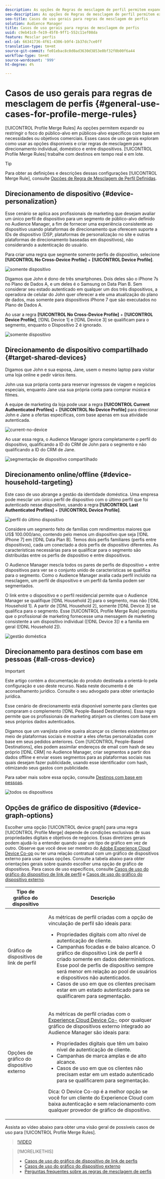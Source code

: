 ```yaml
---
description: As opções de Regras de mesclagem de perfil permitem expandir ou restringir o foco do público-alvo em públicos-alvo específicos com base em necessidades ou objetivos de negócios. Esses casos de uso gerais exploram como usar as opções disponíveis e criar regras de mesclagem para direcionamento individual, doméstico e entre dispositivos.
seo-description: As opções de Regras de mesclagem de perfil permitem expandir ou restringir o foco do público-alvo em públicos-alvo específicos com base em necessidades ou objetivos de negócios. Esses casos de uso gerais exploram como usar as opções disponíveis e criar regras de mesclagem para direcionamento individual, doméstico e entre dispositivos.
seo-title: Casos de uso gerais para regras de mesclagem de perfis
solution: Audience Manager
title: Casos de uso gerais para regras de mesclagem de perfis
uuid: c9eb41c8-fe19-45f8-9ff1-552c11ef08da
feature: Mesclar perfis
exl-id: 66341736-4f61-4306-b9f4-1b37dc7ce0ff
translation-type: tm+mt
source-git-commit: fe01ebac8c0d0ad3630d3853e0bf32f0b00f6a44
workflow-type: tm+mt
source-wordcount: '999'
ht-degree: 4%

---
```


# Casos de uso gerais para regras de mesclagem de perfis {#general-use-cases-for-profile-merge-rules}

[!UICONTROL Profile Merge Rules] As opções permitem expandir ou restringir o foco do público-alvo em públicos-alvo específicos com base em necessidades ou objetivos comerciais. Esses casos de uso gerais exploram como usar as opções disponíveis e criar regras de mesclagem para direcionamento individual, doméstico e entre dispositivos. [!UICONTROL Profile Merge Rules] trabalhe com destinos em tempo real e em lote.

>[!TIP]
>
>Para obter as definições e descrições dessas configurações [!UICONTROL Merge Rule], consulte [Opções de Regra de Mesclagem de Perfil Definidas](merge-rule-definitions.md).

## Direcionamento de dispositivo {#device-personalization}

Esse cenário se aplica aos profissionais de marketing que desejam avaliar um único perfil de dispositivo para um segmento de público-alvo definido no Audience Manager, a fim de fornecer uma experiência consistente ao dispositivo usando plataformas de direcionamento que oferecem suporte a IDs de dispositivo (DSP, plataformas de personalização no site e outras plataformas de direcionamento baseadas em dispositivos), não considerando a autenticação do usuário.

Para criar uma regra que segmente somente perfis de dispositivo, selecione **[!UICONTROL No Cross-Device Profile]** + **[!UICONTROL Device Profile]**.

![somente dispositivo](assets/device-only.png)

Digamos que John é dono de três smartphones. Dois deles são o iPhone 7s no Plano de Dados A, e um deles é o Samsung on Data Plan B. Sem considerar seu estado autenticado em qualquer um dos três dispositivos, a operadora de celular do John quer oferecer a ele uma atualização do plano de dados, mas somente para dispositivos iPhone 7 que são executados no Plano de Dados A.

Ao usar a regra **[!UICONTROL No Cross-Device Profile]** + **[!UICONTROL Device Profile]**, [!DNL Device 1] e [!DNL Device 3] se qualificam para o segmento, enquanto o Dispositivo 2 é ignorado.

![somente dispositivo](assets/device-management.png)

## Direcionamento de dispositivo compartilhado {#target-shared-devices}

Digamos que John e sua esposa, Jane, usem o mesmo laptop para visitar uma loja online e pedir vários itens.

John usa sua própria conta para reservar ingressos de viagem e negócios especiais, enquanto Jane usa sua própria conta para comprar música e filmes.

A equipe de marketing da loja pode usar a regra **[!UICONTROL Current Authenticated Profiles]** + **[!UICONTROL No Device Profile]** para direcionar John e Jane a ofertas específicas, com base apenas em sua atividade autenticada.

![current-no-device](assets/current-no-device.png)

Ao usar essa regra, o Audience Manager ignora completamente o perfil do dispositivo, qualificando a ID do CRM de John para o segmento e não qualificando a ID do CRM de Jane.

![segmentação de dispositivo compartilhado](assets/shared-device-targeting.png)

## Direcionamento online/offline {#device-household-targeting}

Este caso de uso abrange a gestão da identidade doméstica. Uma empresa pode mesclar um único perfil de dispositivo com o último perfil que foi autenticado nesse dispositivo, usando a regra **[!UICONTROL Last Authenticated Profiles]** + **[!UICONTROL Device Profile]**.

![perfil do último dispositivo](assets/last-device-profile.png)

Considere um segmento feito de famílias com rendimentos maiores que US$ 100.000/ano, contendo pelo menos um dispositivo que seja [!DNL iPhone 7] em [!DNL Data Plan B]. Temos dois perfis familiares (perfis entre dispositivos), cada um conectado a dois perfis de dispositivo diferentes. As características necessárias para se qualificar para o segmento são distribuídas entre os perfis de dispositivo e entre dispositivos.

O Audience Manager mescla todos os pares de perfis de dispositivo + entre dispositivos para ver se o conjunto unido de características se qualifica para o segmento. Como o Audience Manager avalia cada perfil incluído na mesclagem, um perfil de dispositivo e um perfil da família podem ser segmentados.

O link entre o dispositivo e o perfil residencial permite que o Audience Manager se qualifique [!DNL Household 2] para o segmento, mas não [!DNL Household 1]. A partir de [!DNL Household 2], somente [!DNL Device 3] se qualifica para o segmento. Esse [!UICONTROL Profile Merge Rule] permitiu que o profissional de marketing fornecesse uma mensagem de marketing consistente a um dispositivo individual ([!DNL Device 3]) e a família em geral ([!DNL Household 2]).

![gestão doméstica](assets/household-management.png)

## Direcionamento para destinos com base em pessoas {#all-cross-device}

>[!IMPORTANT]
>
>Este artigo contém a documentação do produto destinada a orientá-lo pela configuração e uso deste recurso. Nada neste documento é de aconselhamento jurídico. Consulte o seu advogado para obter orientação jurídica.

Esse cenário de direcionamento está disponível somente para clientes que compraram o complemento [!DNL People-Based Destinations]. Essa regra permite que os profissionais de marketing atinjam os clientes com base em seus próprios dados autenticados.

Digamos que um varejista online queira alcançar os clientes existentes por meio de plataformas sociais e mostrar a eles ofertas personalizadas com base em seus pedidos anteriores. Com [!UICONTROL People-Based Destinations], eles podem assimilar endereços de email com hash de seu próprio [!DNL CRM] no Audience Manager, criar segmentos a partir dos dados offline e enviar esses segmentos para as plataformas sociais nas quais desejam fazer publicidade, usando esse identificador com hash, otimizando seus gastos com publicidade.

Para saber mais sobre essa opção, consulte [Destinos com base em pessoas](../destinations/people-based-destinations-overview.md).

![todos os dispositivos](assets/all-cross-device.png)

## Opções de gráfico de dispositivo {#device-graph-options}

Escolher uma opção [!UICONTROL device graph] para uma regra [!UICONTROL Profile Merge] depende de condições exclusivas de suas propriedades digitais e objetivos de negócios. Essas diretrizes gerais podem ajudá-lo a entender quando usar um tipo de gráfico em vez de outro. Observe que você deve ser membro do [Adobe Experience Cloud Device Co-op](https://docs.adobe.com/content/help/pt-BR/device-co-op/using/home.html) ou ter uma relação contratual com um gráfico de dispositivos externo para usar essas opções. Consulte a tabela abaixo para obter orientações gerais sobre quando escolher uma opção de gráfico de dispositivos. Para casos de uso específicos, consulte [Casos de uso do gráfico do dispositivo de link de perfil](profile-link-use-case.md) e [Casos de uso do gráfico do dispositivo externo](external-graph-use-cases.md).

<table id="table_66D9152D4FF040A186003272D456625D"> 
 <thead> 
  <tr> 
   <th colname="col1" class="entry"> Tipo de gráfico do dispositivo </th> 
   <th colname="col2" class="entry"> Descrição </th> 
  </tr>
 </thead>
 <tbody> 
  <tr> 
   <td colname="col1"> <p><span class="wintitle"> Gráfico de dispositivos de link de perfil</span> </p> </td> 
   <td colname="col2"> <p><span class="wintitle"> As </span> métricas de perfil criadas com a opção  <span class="wintitle"> de </span> vinculação de perfil são ideais para: </p> <p> 
     <ul id="ul_FF44FA894BB2448887C8EDA9C8407EF9"> 
      <li id="li_E22505210C664FE6A9AA7C61244B36DA">Propriedades digitais com alto nível de autenticação de cliente. </li> 
      <li id="li_BE7112EE611E4DEB95B5C0A2852BFA97">Campanhas focadas e de baixo alcance. O gráfico de dispositivo <span class="wintitle"> Link de perfil</span> é criado somente em dados determinísticos. Esse pool de perfis de dispositivo sempre será menor em relação ao pool de usuários e dispositivos não autenticados. </li> 
      <li id="li_5FD9E936A72A4EFE80E694FA2E08E385">Casos de uso em que os clientes precisam estar em um estado autenticado para se qualificarem para segmentação. </li> 
     </ul> </p> </td> 
  </tr> 
  <tr> 
   <td colname="col1"> <p>Opções de gráfico do dispositivo externo </p> </td> 
   <td colname="col2"> <p><span class="wintitle"> As </span> métricas de perfil criadas com o  <a href="https://docs.adobe.com/content/help/en/device-co-op/using/about/overview.html" format="https" scope="external"> Experience Cloud Device Co-</a> opor qualquer gráfico de dispositivos externo integrado ao  <span class="keyword"> Audience </span> Manager são ideais para: </p> <p> 
     <ul id="ul_D76D773988604A619FA4A3BF37F910F0"> 
      <li id="li_969A0755A9E34CBEB2F7331C137B9A26">Propriedades digitais que têm um baixo nível de autenticação de cliente. </li> 
      <li id="li_AC78C8B4AD5340FFAC44FE851096C6A6">Campanhas de marca amplas e de alto alcance. </li> 
      <li id="li_14AEC54CE34440889A3A36324EC6F497">Casos de uso em que os clientes não precisam estar em um estado autenticado para se qualificarem para segmentação. </li> 
     </ul> </p> <p> <p>Dica: O <span class="keyword"> Device Co-op</span> é a melhor opção se você for um cliente do <span class="keyword"> Experience Cloud</span> com baixa autenticação e sem relacionamento com qualquer provedor de gráfico de dispositivo. </p> </p> </td> 
  </tr> 
 </tbody> 
</table>

Assista ao vídeo abaixo para obter uma visão geral de possíveis casos de uso para [!UICONTROL Profile Merge Rules].

>[!VIDEO](https://video.tv.adobe.com/v/28975/)

>[!MORELIKETHIS]
>
>* [Casos de uso do gráfico de dispositivo de link de perfis](profile-link-use-case.md)
>* [Casos de uso do gráfico do dispositivo externo](external-graph-use-cases.md)
>* [Perguntas frequentes sobre as regras de mesclagem de perfis](../../faq/faq-profile-merge.md)

